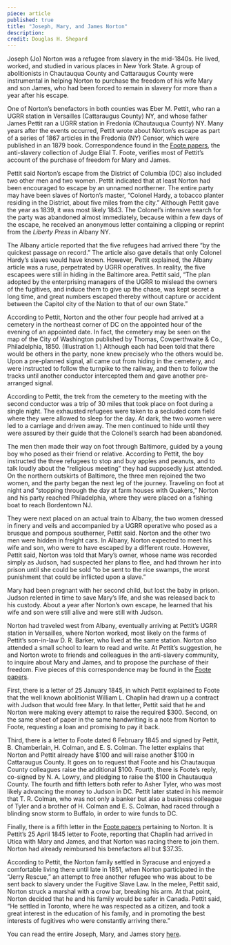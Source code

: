 ```yaml
---
piece: article
published: true
title: "Joseph, Mary, and James Norton"
description:
credit: Douglas H. Shepard
---
```


Joseph (Jo) Norton was a refugee from slavery in the mid-1840s. He lived, worked, and studied in various places in New York State. A group of abolitionists in Chautauqua County and Cattaraugus County were instrumental in helping Norton to purchase the freedom of his wife Mary and son James, who had been forced to remain in slavery for more than a year after his escape.
 
One of Norton’s benefactors in both counties was Eber M. Pettit, who ran a UGRR station in Versailles (Cattaraugus County) NY, and whose father James Pettit ran a UGRR station in Fredonia (Chautauqua County) NY. Many years after the events occurred, Pettit wrote about Norton’s escape as part of a series of 1867 articles in the Fredonia (NY) Censor, which were published in an 1879 book. Correspondence found in the [Foote papers](http://www.mcclurgmuseum.org/collection/archives/elial_t_foote_papers/elial_t_foote_papers.html), the anti-slavery collection of Judge Elial T. Foote, verifies most of Pettit’s account of the purchase of freedom for Mary and James.
 
Pettit said Norton’s escape from the District of Columbia (DC) also included two other men and two women. Pettit indicated that at least Norton had been encouraged to escape by an unnamed northerner. The entire party may have been slaves of Norton’s master, “Colonel Hardy, a tobacco planter residing in the District, about five miles from the city.” Although Pettit gave the year as 1839, it was most likely 1843. The Colonel’s intensive search for the party was abandoned almost immediately, because within a few days of the escape, he received an anonymous letter containing a clipping or reprint from the *Liberty Press* in Albany NY.
 
The Albany article reported that the five refugees had arrived there “by the quickest passage on record.” The article also gave details that only Colonel Hardy’s slaves would have known. However, Pettit explained, the Albany article was a ruse, perpetrated by UGRR operatives. In reality, the five escapees were still in hiding in the Baltimore area. Pettit said, “The plan adopted by the enterprising managers of the UGRR to mislead the owners of the fugitives, and induce them to give up the chase, was kept secret a long time, and great numbers escaped thereby without capture or accident between the Capitol city of the Nation to that of our own State.”
 
According to Pettit, Norton and the other four people had arrived at a cemetery in the northeast corner of DC on the appointed hour of the evening of an appointed date. In fact, the cemetery may be seen on the map of the City of Washington published by Thomas, Cowperthwaite & Co., Philadelphia, 1850. (Illustration 1.) Although each had been told that there would be others in the party, none knew precisely who the others would be. Upon a pre-planned signal, all came out from hiding in the cemetery, and were instructed to follow the turnpike to the railway, and then to follow the tracks until another conductor intercepted them and gave another pre-arranged signal.
 
According to Pettit, the trek from the cemetery to the meeting with the second conductor was a trip of 30 miles that took place on foot during a single night. The exhausted refugees were taken to a secluded corn field where they were allowed to sleep for the day. At dark, the two women were led to a carriage and driven away. The men continued to hide until they were assured by their guide that the Colonel’s search had been abandoned.
 
The men then made their way on foot through Baltimore, guided by a young boy who posed as their friend or relative. According to Pettit, the boy instructed the three refugees to stop and buy apples and peanuts, and to talk loudly about the “religious meeting” they had supposedly just attended. On the northern outskirts of Baltimore, the three men rejoined the two women, and the party began the next leg of the journey. Traveling on foot at night and “stopping through the day at farm houses with Quakers,” Norton and his party reached Philadelphia, where they were placed on a fishing boat to reach Bordentown NJ.
 
They were next placed on an actual train to Albany, the two women dressed in finery and veils and accompanied by a UGRR operative who posed as a brusque and pompous southerner, Pettit said. Norton and the other two men were hidden in freight cars. In Albany, Norton expected to meet his wife and son, who were to have escaped by a different route. However, Pettit said, Norton was told that Mary’s owner, whose name was recorded simply as Judson, had suspected her plans to flee, and had thrown her into prison until she could be sold “to be sent to the rice swamps, the worst punishment that could be inflicted upon a slave.”
 
Mary had been pregnant with her second child, but lost the baby in prison. Judson relented in time to save Mary’s life, and she was released back to his custody. About a year after Norton’s own escape, he learned that his wife and son were still alive and were still with Judson.
 
Norton had traveled west from Albany, eventually arriving at Pettit’s UGRR station in Versailles, where Norton worked, most likely on the farms of Pettit’s son-in-law D. R. Barker, who lived at the same station. Norton also attended a small school to learn to read and write. At Pettit’s suggestion, he and Norton wrote to friends and colleagues in the anti-slavery community, to inquire about Mary and James, and to propose the purchase of their freedom. Five pieces of this correspondence may be found in the [Foote papers](http://www.mcclurgmuseum.org/collection/archives/elial_t_foote_papers/elial_t_foote_papers.html).
 
First, there is a letter of 25 January 1845, in which Pettit explained to Foote that the well known abolitionist William L. Chaplin had drawn up a contract with Judson that would free Mary. In that letter, Pettit said that he and Norton were making every attempt to raise the required $300.  Second, on the same sheet of paper in the same handwriting is a note from Norton to Foote, requesting a loan and promising to pay it back.
 
Third, there is a letter to Foote dated 6 February 1845 and signed by Pettit, B. Chamberlain, H. Colman, and E. S. Colman. The letter explains that Norton and Pettit already have $100 and will raise another $100 in Cattaraugus County. It goes on to request that Foote and his Chautauqua County colleagues raise the additional $100. Fourth, there is Foote’s reply, co-signed by N. A. Lowry, and pledging to raise the $100 in Chautauqua County. The fourth and fifth letters both refer to Asher Tyler, who was most likely advancing the money to Judson in DC. Pettit later stated in his memoir that T. R. Colman, who was not only a banker but also a business colleague of Tyler and a brother of H. Colman and E. S. Colman, had raced through a blinding snow storm to Buffalo, in order to wire funds to DC.
 
Finally, there is a fifth letter in the [Foote papers](http://www.mcclurgmuseum.org/collection/archives/elial_t_foote_papers/elial_t_foote_papers.html) pertaining to Norton. It is Pettit’s 25 April 1845 letter to Foote, reporting that Chaplin had arrived in Utica with Mary and James, and that Norton was racing there to join them. Norton had already reimbursed his benefactors all but $37.35.
 
According to Pettit, the Norton family settled in Syracuse and enjoyed a comfortable living there until late in 1851, when Norton participated in the “Jerry Rescue,” an attempt to free another refugee who was about to be sent back to slavery under the Fugitive Slave Law. In the melee, Pettit said, Norton struck a marshal with a crow bar, breaking his arm. At that point, Norton decided that he and his family would be safer in Canada. Pettit said, “He settled in Toronto, where he was respected as a citizen, and took a great interest in the education of his family, and in promoting the best interests of fugitives who were constantly arriving there.”

You can read the entire Joseph, Mary, and James story [here](http://www.co.chautauqua.ny.us/DocumentCenter/Home/View/1302).